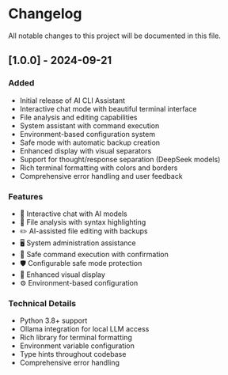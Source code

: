 # Changelog

All notable changes to this project will be documented in this file.

## [1.0.0] - 2024-09-21

### Added
- Initial release of AI CLI Assistant
- Interactive chat mode with beautiful terminal interface
- File analysis and editing capabilities
- System assistant with command execution
- Environment-based configuration system
- Safe mode with automatic backup creation
- Enhanced display with visual separators
- Support for thought/response separation (DeepSeek models)
- Rich terminal formatting with colors and borders
- Comprehensive error handling and user feedback

### Features
- 🤖 Interactive chat with AI models
- 📁 File analysis with syntax highlighting
- ✏️ AI-assisted file editing with backups
- 🖥️ System administration assistance
- 🔧 Safe command execution with confirmation
- 🛡️ Configurable safe mode protection
- 🎨 Enhanced visual display
- ⚙️ Environment-based configuration

### Technical Details
- Python 3.8+ support
- Ollama integration for local LLM access
- Rich library for terminal formatting
- Environment variable configuration
- Type hints throughout codebase
- Comprehensive error handling
